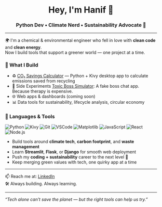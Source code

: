 <h1 align="center">Hey, I'm Hanif 👋</h1>
<h3 align="center"> Python Dev • Climate Nerd • Sustainability Advocate 🌱</h3>

---

🌍 I'm a chemical & environmental engineer who fell in love with **clean code** and **clean energy**.  
Now I build tools that support a greener world — one project at a time.

### 🔧 What I Build
- ♻️ [CO₂ Savings Calculator](https://github.com/hanif-azhar/co2-savings-calculator) — Python + Kivy desktop app to calculate emissions saved from recycling
- 🧪 Side Experiments [Toxic Boss Simulator](https://github.com/hanif-azhar/toxic-boss-simulator): A fake boss chat app. Because therapy is expensive.
- 🌐 Web apps & dashboards (coming soon)
- 📊 Data tools for sustainability, lifecycle analysis, circular economy

### 🧰 Languages & Tools
![Python](https://img.shields.io/badge/-Python-3776AB?style=flat-square&logo=python&logoColor=white)
![Kivy](https://img.shields.io/badge/-Kivy-282828?style=flat-square&logo=python&logoColor=white)
![Git](https://img.shields.io/badge/-Git-F05032?style=flat-square&logo=git&logoColor=white)
![VSCode](https://img.shields.io/badge/-VSCode-007ACC?style=flat-square&logo=visual-studio-code)
![Matplotlib](https://img.shields.io/badge/-Matplotlib-11557C?style=flat-square&logo=python&logoColor=white)
![JavaScript](https://img.shields.io/badge/-JavaScript-F7DF1E?style=flat-square&logo=javascript&logoColor=black)
![React](https://img.shields.io/badge/-React-20232A?style=flat-square&logo=react&logoColor=61DAFB)
![Node.js](https://img.shields.io/badge/-Node.js-339933?style=flat-square&logo=nodedotjs&logoColor=white)


- Build tools around **climate tech**, **carbon footprint**, and **waste management**
- Learn **Streamlit**, **Flask**, or **Django** for smooth web deployment
- Push my **coding + sustainability** career to the next level 🚀
- Keep merging green values with tech, one quirky app at a time

---

📫 Reach me at: [LinkedIn](https://www.linkedin.com/in/hanif-nur-azhar/)  
🛠️ Always building. Always learning.

---

*“Tech alone can’t save the planet — but the right tools can help us try.”* 
